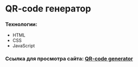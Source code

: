 # QR-code генератор

### Технологии:

- HTML
- CSS
- JavaScript

### Ссылка для просмотра сайта: [QR-code generator](https:// "Сайт на Netlify")
